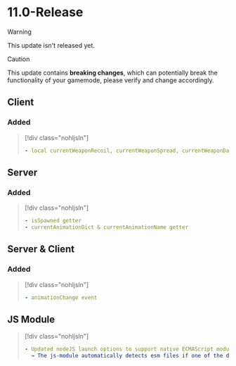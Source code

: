 # 11.0-Release

> [!WARNING]
> This update isn't released yet.

> [!CAUTION]
> This update contains **breaking changes**, which can potentially break the functionality of your gamemode, please verify and change accordingly.

## Client

### Added

> [!div class="nohljsln"]
> ```yaml
> - local currentWeaponRecoil, currentWeaponSpread, currentWeaponDamage, currentWeaponRange getter
> ```

<!-- ### Fixed

> [!div class="nohljsln"]
> ```yaml

> ``` -->

## Server

### Added

> [!div class="nohljsln"]
> ```yaml
> - isSpawned getter
> - currentAnimationDict & currentAnimationName getter
> ```

<!-- ### Fixed

> [!div class="nohljsln"]
> ```yaml
> - blip rotation setter
> ``` -->

## Server & Client

### Added

> [!div class="nohljsln"]
> ```yaml
> - animationChange event
> ```

## JS Module

> [!div class="nohljsln"]
> ```yaml
> - Updated nodeJS launch options to support native ECMAScript module loader by default (removed experimental loader warning)
>   → The js-module automatically detects esm files if one of the described cases are fullfilled, see: https://nodejs.org/docs/latest-v17.x/api/esm.html#enabling
> ```
